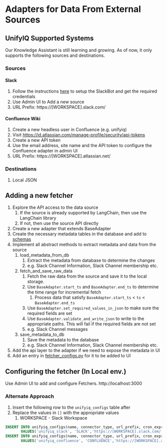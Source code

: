 # Adapters for Data From External Sources

## UnifyIQ Supported Systems

Our Knowledge Assistant is still learning and growing. As of now, it only supports the following sources and
destinations.

### Sources

#### Slack
1. Follow the instructions [here](/unifyiq/retrieval/slackbot/README.md) to setup the SlackBot and get the required
   credentials
2. Use Admin UI to Add a new source
3. URL Prefix: https://[WORKSPACE].slack.com/

#### Confluence Wiki
1. Create a new headless user in Confluence (e.g. unifyiq)
2. Visit https://id.atlassian.com/manage-profile/security/api-tokens
3. Create a new API token
4. Use the email address, site name and the API token to configure the Confluence adapter in admin UI
5. URL Prefix: https://[WORKSPACE].atlassian.net/

### Destinations

1. Local JSON

## Adding a new fetcher

1. Explore the API access to the data source
    1. If the source is already supported by LangChain, then use the LangChain library
    2. If not, then use the source API directly
2. Create a new adapter that extends BaseAdapter
3. Create the necessary metadata tables in the database and add to [schemas](/schema/database/ConnectorsMetaData.sql)
4. Implement all abstract methods to extract metadata and data from the source
    1. load_metadata_from_db
        1. Extract the metadata from database to determine the changes
        2. e.g. Slack Channel Information, Slack Channel membership etc.
    2. fetch_and_save_raw_data
        1. Fetch the raw data from the source and save it to the local storage.
        2. Use `BaseAdapter.start_ts` and `BaseAdapter.end_ts` to determine the time range for incremental fetch
            1. Process data that satisfy `BaseAdapter.start_ts` < `ts` < `BaseAdapter.end_ts`
        3. Use `BaseAdapter.set_required_values_in_json` to make sure the required fields are set
        4. Use `BaseAdapter.validate_and_write_json` to write to the appropriate paths. This will fail if the required
           fields are not set
        5. e.g. Slack Channel messages
    3. save_metadata_to_db
        1. Save the metadata to the database
        2. e.g. Slack Channel Information, Slack Channel membership etc.
5. Add the api layer to the adapter if we need to expose the metadata in UI
6. Add an entry in [fetcher_configs.py](/unifyiq/fetchers/adapters/fetcher_configs.py) for it to be added to UI

## Configuring the fetcher (In Local env.)
Use Admin UI to add and configure Fetchers. http://localhost:3000

### Alternate Approach
1. Insert the following row to the `unifyiq_configs` table after
2. Replace the values in `[]` with the appropriate values
    1. WORKSPACE - Slack Workspace

 ~~~~sql
 INSERT INTO unifyiq_configs(name, connector_type, url_prefix, cron_expr, start_ts, last_fetched_ts, is_enabled)
        VALUES('unifyiq_slack', 'SLACK','https://[WORKSPACE].slack.com/', '0 2 * * *', 1672560000, 0, true);
 INSERT INTO unifyiq_configs(name, connector_type, url_prefix, cron_expr, start_ts, last_fetched_ts, is_enabled)
        VALUES('unifyiq_confluence', 'CONFLUENCE','https://[WORKSPACE].atlassian.net/', '0 2 * * *', 1672560000, 0, true);   
 ~~~~
